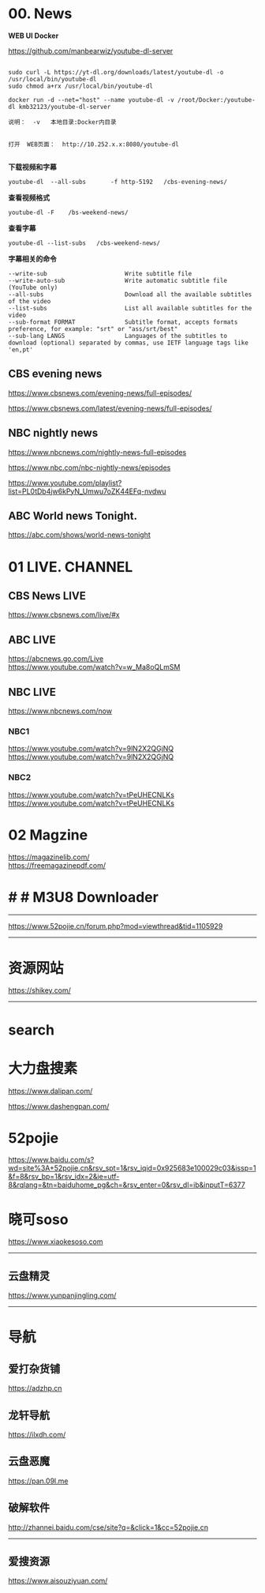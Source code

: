#  00. News





**WEB UI  Docker**

https://github.com/manbearwiz/youtube-dl-server  

```

sudo curl -L https://yt-dl.org/downloads/latest/youtube-dl -o /usr/local/bin/youtube-dl      
sudo chmod a+rx /usr/local/bin/youtube-dl        

docker run -d --net="host" --name youtube-dl -v /root/Docker:/youtube-dl kmb32123/youtube-dl-server         

说明：  -v   本地目录:Docker内目录        


打开  WEB页面：  http://10.252.x.x:8080/youtube-dl           


```



**下载视频和字幕**

```
youtube-dl  --all-subs       -f http-5192   /cbs-evening-news/
```




**查看视频格式**
```
youtube-dl -F    /bs-weekend-news/
```
**查看字幕**
```
youtube-dl --list-subs   /cbs-weekend-news/
```
**字幕相关的命令**
```
--write-sub                      Write subtitle file
--write-auto-sub                 Write automatic subtitle file (YouTube only)
--all-subs                       Download all the available subtitles of the video
--list-subs                      List all available subtitles for the video
--sub-format FORMAT              Subtitle format, accepts formats preference, for example: "srt" or "ass/srt/best"
--sub-lang LANGS                 Languages of the subtitles to download (optional) separated by commas, use IETF language tags like 'en,pt'
```



## CBS evening news
https://www.cbsnews.com/evening-news/full-episodes/    

https://www.cbsnews.com/latest/evening-news/full-episodes/


##  NBC nightly news
https://www.nbcnews.com/nightly-news-full-episodes

https://www.nbc.com/nbc-nightly-news/episodes

https://www.youtube.com/playlist?list=PL0tDb4jw6kPyN_Umwu7oZK44EFq-nvdwu   



##  ABC World news Tonight. 

https://abc.com/shows/world-news-tonight     





#  01  LIVE. CHANNEL 

##  CBS News LIVE

https://www.cbsnews.com/live/#x   


## ABC LIVE
https://abcnews.go.com/Live   
https://www.youtube.com/watch?v=w_Ma8oQLmSM


##  NBC LIVE


https://www.nbcnews.com/now    


###   **NBC1**
https://www.youtube.com/watch?v=9lN2X2QGjNQ
https://www.youtube.com/watch?v=9lN2X2QGjNQ

###   **NBC2**
https://www.youtube.com/watch?v=tPeUHECNLKs
https://www.youtube.com/watch?v=tPeUHECNLKs




#  02 Magzine


https://magazinelib.com/       
https://freemagazinepdf.com/    




#  #   #   M3U8 Downloader

---


https://www.52pojie.cn/forum.php?mod=viewthread&tid=1105929

----

#  资源网站

https://shikey.com/   




-----

# search  

# 大力盘搜素

https://www.dalipan.com/

https://www.dashengpan.com/    

# 52pojie
https://www.baidu.com/s?wd=site%3A+52pojie.cn&rsv_spt=1&rsv_iqid=0x925683e100029c03&issp=1&f=8&rsv_bp=1&rsv_idx=2&ie=utf-8&rqlang=&tn=baiduhome_pg&ch=&rsv_enter=0&rsv_dl=ib&inputT=6377


# 晓可soso
https://www.xiaokesoso.com




--------

##  云盘精灵   
https://www.yunpanjingling.com/




----

#  导航

## 爱打杂货铺
https://adzhp.cn  

##  龙轩导航  
https://ilxdh.com/


## 云盘恶魔   
https://pan.09l.me    



##  破解软件   

http://zhannei.baidu.com/cse/site?q=&click=1&cc=52pojie.cn




------

##  爱搜资源  

https://www.aisouziyuan.com/  
